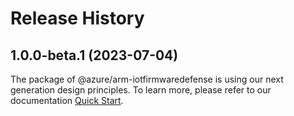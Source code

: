 # Release History
    
## 1.0.0-beta.1 (2023-07-04)

The package of @azure/arm-iotfirmwaredefense is using our next generation design principles. To learn more, please refer to our documentation [Quick Start](https://aka.ms/js-track2-quickstart).

